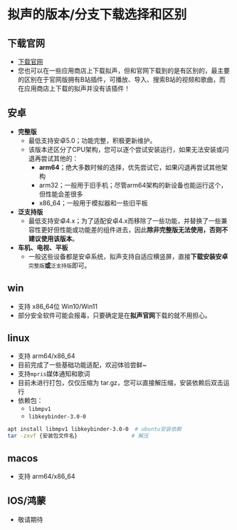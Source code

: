 # 拟声的版本/分支下载选择和区别

## 下载官网
- [下载官网](https://download.music.mimicry.cool/)
- 您也可以在一些应用商店上下载拟声，但和官网下载到的是有区别的，最主要的区别在于官网版拥有B站插件，可播放、导入、搜索B站的视频和歌曲，而在应用商店上下载的拟声并没有该插件！

## 安卓
- **完整版**
  - 最低支持安卓5.0；功能完整，积极更新维护。
  - 该版本还区分了CPU架构，您可以逐个尝试安装运行，如果无法安装或闪退再尝试其他的：
    - **arm64**；绝大多数时候的选择，优先尝试它，如果闪退再尝试其他架构
    - arm32；一般用于旧手机；尽管arm64架构的新设备也能运行这个，但性能会差很多
    - x86_64；一般用于模拟器和一些旧平板
- **泛支持版**
  - 最低支持安卓4.x；为了适配安卓4.x而移除了一些功能，并替换了一些兼容性更好但性能或功能差的组件进去，因此**除非完整版无法使用，否则不建议使用该版本**。
- **车机、电视、平板**
  - 一般这些设备都是安卓系统，拟声支持自适应横竖屏，直接**下载安装安卓**`完整版`**或**`泛支持版`即可。

## win
- 支持 x86_64位 Win10/Win11
- 部分安全软件可能会报毒，只要确定是在**拟声官网**下载的就不用担心。

## linux
- 支持 arm64/x86_64
- 目前完成了一些基础功能适配，欢迎体验尝鲜~
- 支持`mpris`媒体通知和歌词
- 目前未进行打包，仅仅压缩为 tar.gz，您可以直接解压缩，安装依赖后双击运行
- 依赖包：
  - `libmpv1`
  - `libkeybinder-3.0-0`
```sh
apt install libmpv1 libkeybinder-3.0-0  # ubuntu安装依赖
tar -zxvf {安装包文件名}                 # 解压
```

## macos
- 支持 arm64/x86_64

## IOS/鸿蒙
- 敬请期待
